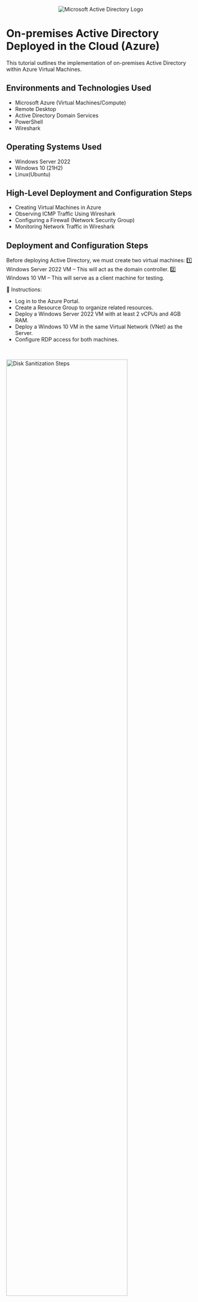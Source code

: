 <p align="center">
<img src="https://i.imgur.com/pU5A58S.png" alt="Microsoft Active Directory Logo"/>
</p>

<h1>On-premises Active Directory Deployed in the Cloud (Azure)</h1>
This tutorial outlines the implementation of on-premises Active Directory within Azure Virtual Machines.<br />


<h2>Environments and Technologies Used</h2>

- Microsoft Azure (Virtual Machines/Compute)
- Remote Desktop
- Active Directory Domain Services
- PowerShell
- Wireshark

<h2>Operating Systems Used </h2>

- Windows Server 2022
- Windows 10 (21H2)
- Linux(Ubuntu)

<h2>High-Level Deployment and Configuration Steps</h2>

- Creating Virtual Machines in Azure
- Observing ICMP Traffic Using Wireshark
- Configuring a Firewall (Network Security Group)
- Monitoring Network Traffic in Wireshark

<h2>Deployment and Configuration Steps</h2>


<p>
Before deploying Active Directory, we must create two virtual machines:
1️⃣ Windows Server 2022 VM – This will act as the domain controller.
2️⃣ Windows 10 VM – This will serve as a client machine for testing.

📌 Instructions:

- Log in to the Azure Portal.
- Create a Resource Group to organize related resources.
- Deploy a Windows Server 2022 VM with at least 2 vCPUs and 4GB RAM.
- Deploy a Windows 10 VM in the same Virtual Network (VNet) as the Server.
- Configure RDP access for both machines.
</p>
<br />
<p>
<img src="https://i.imgur.com/nlOvyNX.png" height="80%" width="80%" alt="Disk Sanitization Steps"/>
</p>

<h3>Step 2</h3>

<p>
To ensure proper communication between the machines, we need to adjust network settings.

📌 Instructions:

- Assign Static Private IP Addresses to both VMs.
- Disable Windows Defender Firewall on both machines (optional but may prevent connectivity issues).
- Verify connectivity by using ping commands between VMs.
</p>
<br />
<p>
<img src="https://i.imgur.com/ya3fmei.png" height="80%" width="80%" alt="Disk Sanitization Steps"/>
</p>

<h3>Step 3</h3>

<p>
Lorem ipsum dolor sit amet, consectetur adipiscing elit, sed do eiusmod tempor incididunt ut labore et dolore magna aliqua. Ut enim ad minim veniam, quis nostrud exercitation ullamco laboris nisi ut aliquip ex ea commodo consequat. Duis aute irure dolor in reprehenderit in voluptate velit esse cillum dolore eu fugiat nulla pariatur.
</p>
<p>
<img src="https://i.imgur.com/ZTjETwS.png" height="80%" width="80%" alt="Disk Sanitization Steps"/>
</p>
<br />

<h3>Step 4</h3>

<p>
Lorem ipsum dolor sit amet, consectetur adipiscing elit, sed do eiusmod tempor incididunt ut labore et dolore magna aliqua. Ut enim ad minim veniam, quis nostrud exercitation ullamco laboris nisi ut aliquip ex ea commodo consequat. Duis aute irure dolor in reprehenderit in voluptate velit esse cillum dolore eu fugiat nulla pariatur.
</p>
<p>
<img src="https://i.imgur.com/yXo62jx.png" height="80%" width="80%" alt="Disk Sanitization Steps"/>
</p>
<br />
